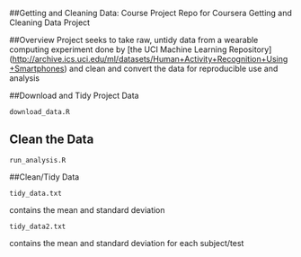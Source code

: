 ##Getting and Cleaning Data: Course Project
Repo for Coursera Getting and Cleaning Data Project

##Overview
Project seeks to take raw, untidy data from a wearable computing experiment done by [the UCI Machine Learning Repository] (http://archive.ics.uci.edu/ml/datasets/Human+Activity+Recognition+Using+Smartphones) and clean and convert the data for reproducible use and analysis


##Download and Tidy Project Data
```
download_data.R
```

## Clean the Data
```
run_analysis.R
```

##Clean/Tidy Data
```
tidy_data.txt
```
contains the mean and standard deviation 

```
tidy_data2.txt 
```
contains the mean and standard deviation for each subject/test

